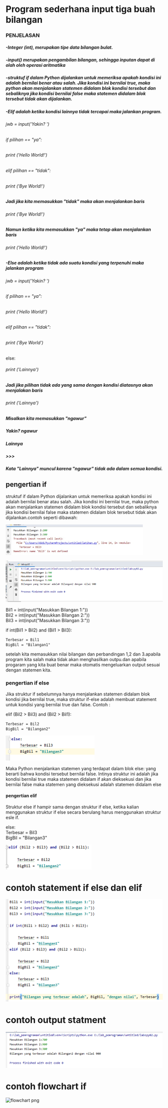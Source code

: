# Program sederhana input tiga buah bilangan

### PENJELASAN
##### -Integer (int), merupakan tipe data bilangan bulat.
##### -input() merupakan pengambilan bilangan, sehingga inputan dapat di olah oleh operasi aritmatika
##### -struktuf if dalam Python dijalankan untuk memeriksa apakah kondisi ini adalah bernilai benar atau salah. Jika kondisi ini bernilai true, maka python akan menjalankan statemen didalam blok kondisi tersebut dan sebaliknya jika kondisi bernilai false maka statemen didalam blok tersebut tidak akan dijalankan. 
##### -Elif adalah ketika kondisi lainnya tidak tercapai maka jalankan program.
###### jwb = input('Yakin? ')
###### if pilihan == "ya":
 ###### print ('Hello World!')
###### elif pilihan == "tidak":
 ###### print ('Bye World!')

##### Jadi jika kita memasukkan "tidak" maka akan menjalankan baris
 ###### print ('Bye World!')

##### Namun ketika kita memasukkan "ya" maka tetap akan menjalankan baris
 ###### print ('Hello World!')
##### -Else adalah ketika tidak ada suatu kondisi yang terpenuhi maka jalankan program
###### jwb = input('Yakin? ')
###### if pilihan == "ya":
 ###### print ('Hello World!') 
###### elif pilihan == "tidak":
 ###### print ('Bye World')
else:
 ###### print ('Lainnya')

##### Jadi jika pilihan tidak ada yang sama dengan kondisi diatasnya akan menjalakan baris
 ###### print ('Lainnya')

##### Misalkan kita memasukkan "ngawur"
##### Yakin? ngawur
##### Lainnya
##### >>>
##### Kata "Lainnya" muncul karena "ngawur" tidak ada dalam semua kondisi.

## pengertian if
struktuf if dalam Python dijalankan untuk memeriksa apakah kondisi ini adalah bernilai benar atau salah.
Jika kondisi ini bernilai true, maka python akan menjalankan statemen didalam blok kondisi tersebut 
dan sebaliknya jika kondisi bernilai false maka statemen didalam blok tersebut tidak akan dijalankan.contoh seperti dibawah: 


![iftrue/false](https://github.com/dimashst777/labspy02/blob/master/gambar/phycarm%20yang%20salah.png)


![iftrue/false](https://github.com/dimashst777/labspy02/blob/master/gambar/phycharm%20yang%20benar.png)


Bil1 = int(input("Masukkan Bilangan 1:"))  
Bil2 = int(input("Masukkan Bilangan 2:"))  
Bil3 = int(input("Masukkan Bilangan 3:"))  

if int(Bil1 > Bil2) and (Bil1 > Bil3):

    Terbesar = Bil1
    BigBil = "Bilangan1"

setelah kita memasukkan nilai bilangan dan perbandingan 1,2 dan 3.apabila program kita salah maka tidak akan 
menghasilkan outpu.dan apabila progaram yang kita buat benar maka otomatis mengeluarkan output sesuai dengan 
statemen kita.

### pengertian if else

Jika struktur if sebelumnya hanya menjalankan statemen didalam blok kondisi jika bernilai true, maka
struktur if-else adalah membuat statement untuk kondisi yang bernilai true dan false. Contoh :

elif (Bil2 > Bil3) and (Bil2 > Bil1):

    Terbesar = Bil2
    BigBil = "Bilangan2"



![ifelse/ifelse](https://github.com/dimashst777/labspy02/blob/master/gambar/else.png)



Maka Python menjalankan statemen yang terdapat dalam blok else:
yang berarti bahwa kondisi tersebut bernilai false. 
Intinya struktur ini adalah jika kondisi bernilai true maka statemen didalam if akan 
dieksekusi dan jika bernilai false maka statemen yang dieksekusi adalah statemen didalam else

#### pengertian elif  
Struktur else if hampir sama dengan struktur if else, ketika kalian menggunakan struktur 
if else secara berulang harus menggunakan struktur esle if.

else:  
    Terbesar = Bil3  
    BigBil = "Bilangan3"



![elif/elif](https://github.com/dimashst777/labspy02/blob/master/gambar/elif.png)


# contoh statement if else dan elif


![statementifelse](https://github.com/dimashst777/labspy02/blob/master/gambar/statement%20if%20else%2Cel%20if.png)


# contoh output statment


![outputstatement](https://github.com/dimashst777/labspy02/blob/master/gambar/output%20staement%20if%20else%2Cel%20if.png)


# contoh flowchart if

![flowchart png](https://user-images.githubusercontent.com/56243275/68066198-78ff4e80-fd66-11e9-8be9-5b91ae54ba48.jpg)
